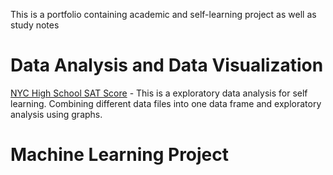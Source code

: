 This is a portfolio containing academic and self-learning project as well as study notes

# Data Analysis and Data Visualization 
[NYC High School SAT Score](https://github.com/khaophuthaipch/Exploratory-Analysis/blob/master/Exploratory_Analysis_NYC_SAT_score.ipynb) - This is a exploratory data analysis for self learning. Combining different data files into one data frame and exploratory analysis using graphs.



# Machine Learning Project
